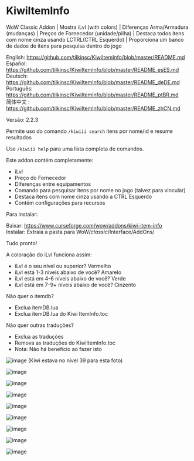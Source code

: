 # KiwiItemInfo
WoW Classic Addon | Mostra iLvl (with colors) | Diferenças Arma/Armadura (mudanças) | Preços de Fornecedor (unidade/pilha) | Destaca todos itens com nome cinza usando LCTRL(CTRL Esquerdo) | Proporciona um banco de dados de itens para pesquisa dentro do jogo

English: https://github.com/tilkinsc/KiwiItemInfo/blob/master/README.md  
Español: https://github.com/tilkinsc/KiwiItemInfo/blob/master/README_esES.md  
Deutsch: https://github.com/tilkinsc/KiwiItemInfo/blob/master/README_deDE.md  
Português: https://github.com/tilkinsc/KiwiItemInfo/blob/master/README_ptBR.md  
简体中文 : https://github.com/tilkinsc/KiwiItemInfo/blob/master/README_zhCN.md  

Versão: 2.2.3

Permite uso do comando `/kiwiii search` itens por nome/id e resume resultados

Use `/kiwiii help` para uma lista completa de comandos.

Este addon contém completamente:

* iLvl
* Preço do Fornecedor
* Diferenças entre equipamentos
* Comando para pesquisar itens por nome no jogo (talvez para vincular)
* Destaca itens com nome cinza usando a CTRL Esquerdo
* Contém configurações para recursos

Para instalar:  

Baixar: https://www.curseforge.com/wow/addons/kiwi-item-info  
Instalar: Extraia a pasta para WoW/_classic_/Interface/AddOns/  

Tudo pronto!

A coloração do iLvl funciona assim:

* iLvl é o seu nível ou superior? Vermelho
* iLvl está 1-3 níveis abaixo de você? Amarelo
* iLvl está em 4-6 níveis abaixo de você? Verde
* iLvl está em 7-9+ níveis abaixo de você? Cinzento

Não quer o itemdb?

* Exclua itemDB.lua
* Exclua itemDB.lua do Kiwi ItemInfo.toc

Não quer outras traduções?

* Exclua as traduções
* Remova as traduções do KiwiItemInfo.toc
* Nota: Não há benefício ao fazer isto

![image](https://user-images.githubusercontent.com/7494772/65168133-e4d56400-da11-11e9-9a56-57daaaf7eb51.png)
(Kiwi estava no nível 39 para esta foto)

![image](https://user-images.githubusercontent.com/7494772/65673394-be6a8680-e018-11e9-8852-fd889d9bcf4b.png)

![image](https://user-images.githubusercontent.com/7494772/65168180-f9b1f780-da11-11e9-8b1a-b6efece584c5.png)

![image](https://user-images.githubusercontent.com/7494772/65168217-0b939a80-da12-11e9-9203-6dced0cca7d3.png)

![image](https://user-images.githubusercontent.com/7494772/65168271-282fd280-da12-11e9-8fff-30dbffeded71.png)

![image](https://user-images.githubusercontent.com/7494772/65868110-add24d00-e345-11e9-9644-be1d3a7e36c1.png)

![image](https://user-images.githubusercontent.com/7494772/65868151-c2aee080-e345-11e9-83f1-d1b93f93440a.png)

![image](https://user-images.githubusercontent.com/7494772/65868206-d9edce00-e345-11e9-8ad3-e93513f09406.png)

![image](https://user-images.githubusercontent.com/7494772/65868255-effb8e80-e345-11e9-8025-d432ff6af224.png)
